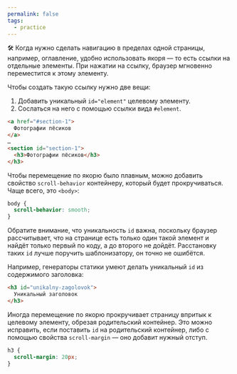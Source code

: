 ```yaml
---
permalink: false
tags:
  - practice
---
```

🛠 Когда нужно сделать навигацию в пределах одной страницы, например, оглавление, удобно использовать якоря — то есть ссылки на отдельные элементы. При нажатии на ссылку, браузер мгновенно переместится к этому элементу.

Чтобы создать такую ссылку нужно две вещи:

1. Добавить уникальный `id="element"` целевому элементу.
2. Сослаться на него с помощью ссылки вида `#element`.

```html
<a href="#section-1">
  Фотографии пёсиков
</a>
…
<section id="section-1">
  <h3>Фотографии пёсиков</h3>
</h3>
```

Чтобы перемещение по якорю было плавным, можно добавить свойство `scroll-behavior` контейнеру, который будет прокручиваться. Чаще всего, это `<body>`:

```css
body {
  scroll-behavior: smooth;
}
```

Обратите внимание, что уникальность `id` важна, поскольку браузер рассчитывает, что на странице есть только один такой элемент и найдёт только первый по коду, а до второго не дойдёт. Расстановку таких `id` лучше поручить шаблонизатору, он точно не ошибётся.

Например, генераторы статики умеют делать уникальный `id` из содержимого заголовка:

```html
<h3 id="unikalny-zagolovok">
  Уникальный заголовок
</h3>
```

Иногда перемещение по якорю прокручивает страницу впритык к целевому элементу, обрезая родительский контейнер. Это можно исправить, если поставить `id` на родительский контейнер, либо с помощью свойства `scroll-margin` — оно добавит нужный отступ.

```css
h3 {
  scroll-margin: 20px;
}
```
